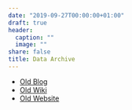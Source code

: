 ```yaml
---
date: "2019-09-27T00:00:00+01:00"
draft: true
header:
  caption: ""
  image: ""
share: false
title: Data Archive
---
```

- [Old Blog](http://asmaier.blogspot.de/)
- [Old Wiki](http://maierandi.wikidot.com/)
- [Old Website](/old/index2.html)
